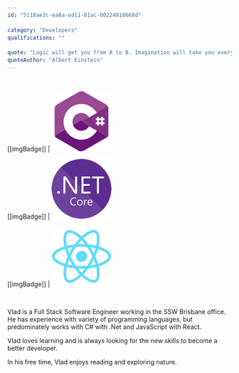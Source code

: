 ```yaml
---
id: "5118ae3c-ea8a-ed11-81ac-00224818668d"

category: "Developers"
qualifications: ""

quote: "Logic will get you from A to B. Imagination will take you everywhere."
quoteAuthor: "Albert Einstein"
---
```


[Editing your profile]: https://github.com/SSWConsulting/People/wiki/3.-Editing-your-profile

<br/>

[[imgBadge]]
| ![C Sharp image badge](../badges/Developer-c-sharp.png)

[[imgBadge]]
| ![node js](../badges/Developer-dotnet-core.png)

[[imgBadge]]
| ![react.png](../badges/Developer-react.png)

<br/>

Vlad is a Full Stack Software Engineer working in the SSW Brisbane office. He has experience with variety of programming languages, but predominately works with C# with .Net and JavaScript with React.

Vlad loves learning and is always looking for the new skills to become a better developer. 

In his free time, Vlad enjoys reading and exploring nature.
